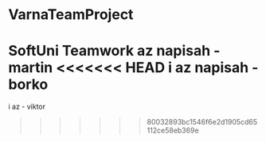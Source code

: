 # VarnaTeamProject
SoftUni Teamwork
az napisah - martin
<<<<<<< HEAD
i az napisah - borko
=======
i az - viktor
>>>>>>> 80032893bc1546f6e2d1905cd65112ce58eb369e
